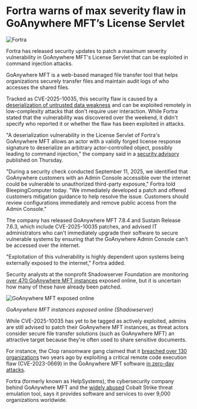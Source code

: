 # Fortra warns of max severity flaw in GoAnywhere MFT’s License Servlet

![Fortra](https://www.bleepstatic.com/content/hl-images/2025/09/19/Fortra_headpic.jpg)

Fortra has released security updates to patch a maximum severity vulnerability in GoAnywhere MFT's License Servlet that can be exploited in command injection attacks.

GoAnywhere MFT is a web-based managed file transfer tool that helps organizations securely transfer files and maintain audit logs of who accesses the shared files.

Tracked as CVE-2025-10035, this security flaw is caused by a [deserialization of untrusted data weakness](https://cwe.mitre.org/data/definitions/502.html) and can be exploited remotely in low-complexity attacks that don't require user interaction. While Fortra stated that the vulnerability was discovered over the weekend, it didn't specify who reported it or whether the flaw has been exploited in attacks.

"A deserialization vulnerability in the License Servlet of Fortra's GoAnywhere MFT allows an actor with a validly forged license response signature to deserialize an arbitrary actor-controlled object, possibly leading to command injection," the company said in a [security advisory](https://www.fortra.com/security/advisories/product-security/fi-2025-012) published on Thursday.

"During a security check conducted September 11, 2025, we identified that GoAnywhere customers with an Admin Console accessible over the internet could be vulnerable to unauthorized third-party exposure," Fortra told BleepingComputer today. "We immediately developed a patch and offered customers mitigation guidance to help resolve the issue. Customers should review configurations immediately and remove public access from the Admin Console."

The company has released GoAnywhere MFT 7.8.4 and Sustain Release 7.6.3, which include CVE-2025-10035 patches, and advised IT administrators who can't immediately upgrade their software to secure vulnerable systems by ensuring that the GoAnywhere Admin Console can't be accessed over the internet.

"Exploitation of this vulnerability is highly dependent upon systems being externally exposed to the internet," Fortra added.

Security analysts at the nonprofit Shadowserver Foundation are monitoring [over 470 GoAnywhere MFT instances](https://dashboard.shadowserver.org/statistics/iot-devices/time-series/?date%5Frange=7&vendor=fortra&type=file-transfer&model=goanywhere+mft&dataset=count&limit=1000&group%5Fby=geo&stacking=stacked&auto%5Fupdate=on) exposed online, but it is uncertain how many of these have already been patched.

![GoAnywhere MFT exposed online](https://www.bleepstatic.com/images/news/u/1109292/2025/GoAnywhere%20MFT%20exposed%20online.jpg)

_GoAnywhere MFT instances exposed online (Shadowserver)_

While CVE-2025-10035 has yet to be tagged as actively exploited, admins are still advised to patch their GoAnywhere MFT instances, as threat actors consider secure file transfer solutions (such as GoAnywhere MFT) an attractive target because they're often used to share sensitive documents.

For instance, the Clop ransomware gang claimed that it [breached over 130 organizations](https://www.bleepingcomputer.com/news/security/clop-ransomware-claims-it-breached-130-orgs-using-goanywhere-zero-day/) two years ago by exploiting a critical remote code execution flaw (CVE-2023-0669) in the GoAnywhere MFT software [in zero-day attacks](https://www.bleepingcomputer.com/news/security/exploit-released-for-actively-exploited-goanywhere-mft-zero-day/).

Fortra (formerly known as HelpSystems), the cybersecurity company behind GoAnywhere MFT and the [widely abused](https://www.bleepingcomputer.com/news/security/microsoft-and-fortra-crack-down-on-malicious-cobalt-strike-servers/) Cobalt Strike threat emulation tool, says it provides software and services to over 9,000 organizations worldwide.